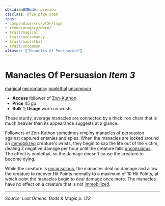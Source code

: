 ```yaml
---
obsidianUIMode: preview
cssclass: pf2e,pf2e-item
tags:
- compendium/src/pf2e/logm
- item/category/worn/
- trait/magical
- trait/necromancy
- trait/nonlethal
- trait/uncommon
aliases: ["Manacles Of Persuasion"]
---
```

# Manacles Of Persuasion *Item 3*  
[magical](magical.md "Magical Item Trait")  [necromancy](necromancy.md "Necromancy School Trait")  [nonlethal](nonlethal.md "Nonlethal Weapon Trait")  [uncommon](uncommon.md "Uncommon Rarity Trait")  

- **Access** follower of [Zon-Kuthon](zon-kuthon.md)
- **Price** 45 gp
- **Bulk** 1; **Usage** worn on wrists

These sturdy, average manacles are connected by a thick iron chain that is much heavier than its appearance suggests at a glance.

Followers of Zon-Kuthon sometimes employ manacles of persuasion against captured enemies and spies. When the manacles are locked around an [immobilized](conditions.md#Immobilized) creature's wrists, they begin to sap the life out of the victim, dealing 2 negative damage per hour until the creature falls [unconscious](conditions.md#Unconscious). The effect is nonlethal, so the damage doesn't cause the creature to become [dying](conditions.md#Dying).

While the creature is [unconscious](conditions.md#Unconscious), the manacles deal no damage and allow the creature to recover Hit Points normally to a maximum of 10 Hit Points, at which point the manacles begin to deal damage once more. The manacles have no effect on a creature that is not [immobilized](conditions.md#Immobilized).


---
*Source: Lost Omens: Gods & Magic p. 122*